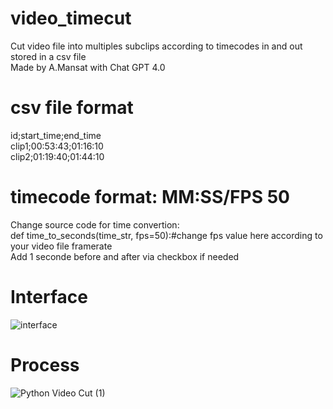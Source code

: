 # video_timecut
Cut video file into multiples subclips according to timecodes in and out stored in a csv file<br/>
Made by A.Mansat with Chat GPT 4.0<br/>

# csv file format<br/>
id;start_time;end_time<br/>
clip1;00:53:43;01:16:10<br/>
clip2;01:19:40;01:44:10<br/>


# timecode format: MM:SS/FPS 50<br/>

Change source code for time convertion:<br/>
def time_to_seconds(time_str, fps=50):#change fps value here according to your video file framerate<br/>
Add 1 seconde before and after via checkbox if needed<br/>

# Interface

![interface](https://github.com/user-attachments/assets/38b41141-56f0-4f4f-b2a0-f4380892e769)

# Process

![Python Video Cut (1)](https://github.com/user-attachments/assets/0de29bd8-2643-45cb-a907-34072df1397c)


